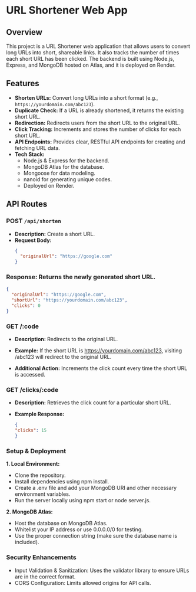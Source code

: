 # URL Shortener Web App

## Overview
This project is a URL Shortener web application that allows users to convert long URLs into short, shareable links. It also tracks the number of times each short URL has been clicked. The backend is built using Node.js, Express, and MongoDB hosted on Atlas, and it is deployed on Render.

## Features
- **Shorten URLs:** Convert long URLs into a short format (e.g., `https://yourdomain.com/abc123`).
- **Duplicate Check:** If a URL is already shortened, it returns the existing short URL.
- **Redirection:** Redirects users from the short URL to the original URL.
- **Click Tracking:** Increments and stores the number of clicks for each short URL.
- **API Endpoints:** Provides clear, RESTful API endpoints for creating and fetching URL data.
- **Tech Stack:** 
  - Node.js & Express for the backend.
  - MongoDB Atlas for the database.
  - Mongoose for data modeling.
  - nanoid for generating unique codes.
  - Deployed on Render.

## API Routes

### POST `/api/shorten`
- **Description:** Create a short URL.
- **Request Body:** 
  ```json
  {
    "originalUrl": "https://google.com"
  }

### Response: Returns the newly generated short URL.
  ```json
  {
    "originalUrl": "https://google.com",
    "shortUrl": "https://yourdomain.com/abc123",
    "clicks": 0
  }
  ```

### GET /:code
- **Description:** Redirects to the original URL.

- **Example:** If the short URL is https://yourdomain.com/abc123, visiting /abc123 will redirect to the original URL.

- **Additional Action:** Increments the click count every time the short URL is accessed.


### GET /clicks/:code
- **Description:** Retrieves the click count for a particular short URL.

- **Example Response:**
  ```json
  {
  "clicks": 15
  }

### Setup & Deployment

**1. Local Environment:**
- Clone the repository.
- Install dependencies using npm install.
- Create a .env file and add your MongoDB URI and other necessary environment variables.
- Run the server locally using npm start or node server.js.

**2. MongoDB Atlas:**
- Host the database on MongoDB Atlas.
- Whitelist your IP address or use 0.0.0.0/0 for testing.
- Use the proper connection string (make sure the database name is included).


### Security Enhancements
- Input Validation & Sanitization: Uses the validator library to ensure URLs are in the correct format.
- CORS Configuration: Limits allowed origins for API calls. 


